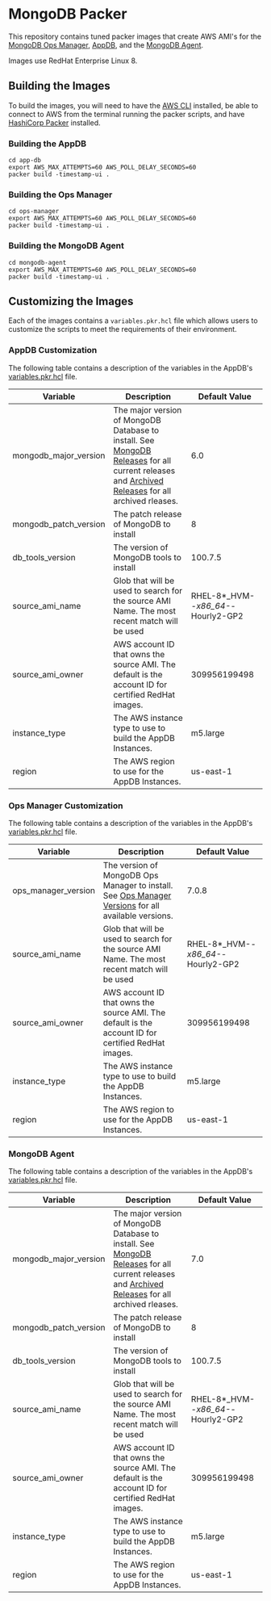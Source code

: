 # MongoDB Packer

This repository contains tuned packer images that create AWS AMI's for
the [MongoDB Ops Manager](https://www.mongodb.com/docs/ops-manager/current/), [AppDB](https://www.mongodb.com/docs/ops-manager/current/tutorial/prepare-backing-mongodb-instances/), and the [MongoDB Agent](https://www.mongodb.com/docs/ops-manager/current/tutorial/nav/mongodb-agent/).

Images use RedHat Enterprise Linux 8.

## Building the Images

To build the images, you will need to have the [AWS CLI](https://aws.amazon.com/cli/) installed, be able to connect to AWS from the terminal running the packer scripts, and have [HashiCorp Packer](https://www.packer.io) installed.

### Building the AppDB

```shell
cd app-db
export AWS_MAX_ATTEMPTS=60 AWS_POLL_DELAY_SECONDS=60
packer build -timestamp-ui .
```

### Building the Ops Manager

```shell
cd ops-manager
export AWS_MAX_ATTEMPTS=60 AWS_POLL_DELAY_SECONDS=60
packer build -timestamp-ui .
```

### Building the MongoDB Agent

```shell
cd mongodb-agent
export AWS_MAX_ATTEMPTS=60 AWS_POLL_DELAY_SECONDS=60
packer build -timestamp-ui .
```

## Customizing the Images

Each of the images contains a `variables.pkr.hcl` file which allows users to customize the scripts to meet the requirements of their environment.

### AppDB Customization

The following table contains a description of the variables in the AppDB's [variables.pkr.hcl](./app-db/variables.pkr.hcl) file.

| Variable | Description | Default Value |
|----------|----------|----------|
| mongodb_major_version | The major version of MongoDB Database to install. See [MongoDB Releases](https://www.mongodb.com/try/download/enterprise-advanced/releases) for all current releases and [Archived Releases](https://www.mongodb.com/try/download/enterprise-advanced/releases/archive) for all archived rleases. | 6.0 |
| mongodb_patch_version | The patch release of MongoDB to install | 8 |
| db_tools_version | The version of MongoDB tools to install | 100.7.5 |
| source_ami_name | Glob that will be used to search for the source AMI Name. The most recent match will be used | RHEL-8*_HVM-*-x86_64-*-Hourly2-GP2 |
| source_ami_owner | AWS account ID that owns the source AMI. The default is the account ID for certified RedHat images. | 309956199498 |
| instance_type | The AWS instance type to use to build the AppDB Instances. | m5.large |
| region | The AWS region to use for the AppDB Instances. | us-east-1 |

### Ops Manager Customization

The following table contains a description of the variables in the AppDB's [variables.pkr.hcl](./ops-manager/variables.pkr.hcl) file.

| Variable | Description | Default Value |
|----------|----------|----------|
| ops_manager_version | The version of MongoDB Ops Manager to install.  See [Ops Manager Versions](https://www.mongodb.com/try/download/ops-manager) for all available versions. | 7.0.8 |
| source_ami_name | Glob that will be used to search for the source AMI Name. The most recent match will be used | RHEL-8*_HVM-*-x86_64-*-Hourly2-GP2 |
| source_ami_owner | AWS account ID that owns the source AMI. The default is the account ID for certified RedHat images. | 309956199498 |
| instance_type | The AWS instance type to use to build the AppDB Instances. | m5.large |
| region | The AWS region to use for the AppDB Instances. | us-east-1 |

### MongoDB Agent

The following table contains a description of the variables in the AppDB's [variables.pkr.hcl](./app-db/variables.pkr.hcl) file.

| Variable | Description | Default Value |
|----------|----------|----------|
| mongodb_major_version | The major version of MongoDB Database to install. See [MongoDB Releases](https://www.mongodb.com/try/download/enterprise-advanced/releases) for all current releases and [Archived Releases](https://www.mongodb.com/try/download/enterprise-advanced/releases/archive) for all archived rleases. | 7.0 |
| mongodb_patch_version | The patch release of MongoDB to install | 8 |
| db_tools_version | The version of MongoDB tools to install | 100.7.5 |
| source_ami_name | Glob that will be used to search for the source AMI Name. The most recent match will be used | RHEL-8*_HVM-*-x86_64-*-Hourly2-GP2 |
| source_ami_owner | AWS account ID that owns the source AMI. The default is the account ID for certified RedHat images. | 309956199498 |
| instance_type | The AWS instance type to use to build the AppDB Instances. | m5.large |
| region | The AWS region to use for the AppDB Instances. | us-east-1 |

